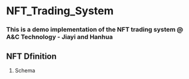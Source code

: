 # NFT_Trading_System
### This is a demo implementation of the NFT trading system @ A&amp;C Technology - Jiayi and Hanhua

## NFT Dfinition
1. Schema


